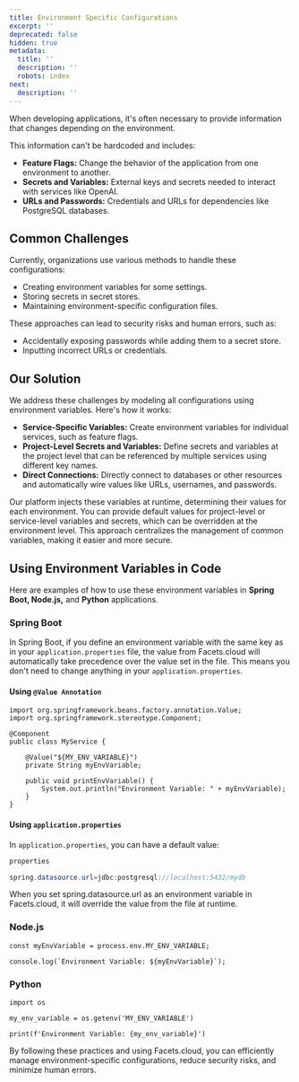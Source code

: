 ```yaml
---
title: Environment Specific Configurations
excerpt: ''
deprecated: false
hidden: true
metadata:
  title: ''
  description: ''
  robots: index
next:
  description: ''
---
```

When developing applications, it's often necessary to provide information that changes depending on the environment.

This information can't be hardcoded and includes:

* **Feature Flags:** Change the behavior of the application from one environment to another.
* **Secrets and Variables:** External keys and secrets needed to interact with services like OpenAI.
* **URLs and Passwords:** Credentials and URLs for dependencies like PostgreSQL databases.

## Common Challenges

Currently, organizations use various methods to handle these configurations:

* Creating environment variables for some settings.
* Storing secrets in secret stores.
* Maintaining environment-specific configuration files.

These approaches can lead to security risks and human errors, such as:

* Accidentally exposing passwords while adding them to a secret store.
* Inputting incorrect URLs or credentials.

## Our Solution

We address these challenges by modeling all configurations using environment variables. Here's how it works:

* **Service-Specific Variables:** Create environment variables for individual services, such as feature flags.
* **Project-Level Secrets and Variables:** Define secrets and variables at the project level that can be referenced by multiple services using different key names.
* **Direct Connections:** Directly connect to databases or other resources and automatically wire values like URLs, usernames, and passwords.

Our platform injects these variables at runtime, determining their values for each environment. You can provide default values for project-level or service-level variables and secrets, which can be overridden at the environment level. This approach centralizes the management of common variables, making it easier and more secure.

## Using Environment Variables in Code

Here are examples of how to use these environment variables in **Spring Boot, Node.js,** and **Python** applications.

### Spring Boot

In Spring Boot, if you define an environment variable with the same key as in your `application.properties` file, the value from Facets.cloud will automatically take precedence over the value set in the file. This means you don't need to change anything in your `application.properties`.

#### Using `@Value Annotation`

```Text Java
import org.springframework.beans.factory.annotation.Value;
import org.springframework.stereotype.Component;

@Component
public class MyService {

    @Value("${MY_ENV_VARIABLE}")
    private String myEnvVariable;

    public void printEnvVariable() {
        System.out.println("Environment Variable: " + myEnvVariable);
    }
}
```

#### Using `application.properties`

In `application.properties`, you can have a default value:

```java java
properties

spring.datasource.url=jdbc:postgresql://localhost:5432/mydb
```

When you set spring.datasource.url as an environment variable in Facets.cloud, it will override the value from the file at runtime.

### Node.js

```Text Javascript
const myEnvVariable = process.env.MY_ENV_VARIABLE;

console.log(`Environment Variable: ${myEnvVariable}`);
```

### Python

```Text Python
import os

my_env_variable = os.getenv('MY_ENV_VARIABLE')

print(f'Environment Variable: {my_env_variable}')
```

By following these practices and using Facets.cloud, you can efficiently manage environment-specific configurations, reduce security risks, and minimize human errors.
